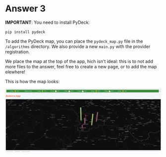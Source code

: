 # Answer 3

**IMPORTANT**: You need to install PyDeck:

```
pip install pydeck
```

To add the PyDeck map, you can place the `pydeck_map.py` file in the `/algorithms` directory. We also provide a new `main.py` with the provider registration.

We place the map at the top of the app, hich isn't ideal: this is to not add more files to the answer, feel free to create a new page, or to add the map elewhere!

This is how the map looks:

![](pydeck.png)